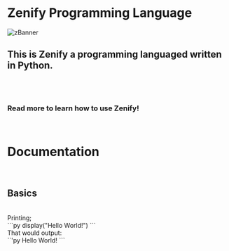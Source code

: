# Zenify Programming Language

![zBanner](https://user-images.githubusercontent.com/71977559/225432519-5c659a9b-1c4c-474e-9704-9c3956a39a56.png)

<h2>This is Zenify a programming languaged written in Python.</h2>
<br>
<br>
<h3>Read more to learn how to use Zenify!</h3>
<br>
<h1>Documentation</h1>
<br>
<h2>Basics</h2>
<br>
Printing;
<br>
```py
display("Hello World!")
```
<br>
That would output:
<br>
``'py
Hello World!
```
